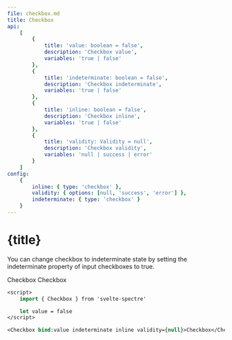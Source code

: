 ```yaml
---
file: checkbox.md
title: Checkbox
api:
    [
        {
            title: 'value: boolean = false',
            description: 'Checkbox value',
            variables: 'true | false'
        },
        {
            title: 'indeterminate: boolean = false',
            description: 'Checkbox indeterminate',
            variables: 'true | false'
        },
        {
            title: 'inline: boolean = false',
            description: 'Checkbox inline',
            variables: 'true | false'
        },
        {
            title: 'validity: Validity = null',
            description: 'Checkbox validity',
            variables: 'null | success | error'
        }
    ]
config:
    {
        inline: { type: 'checkbox' },
        validity: { options: [null, 'success', 'error'] },
        indeterminate: { type: 'checkbox' }
    }
---
```


<script>
    import {Checkbox, Form, FormGroup } from '$lib'
    import Knobs from '../_knobs.svelte'

    let state = { indeterminate: false, inline: false, validity: null }
</script>

# {title}

You can change checkbox to indeterminate state by setting the indeterminate
property of input checkboxes to true.

<p>
    <Form>
        <FormGroup>
            <Checkbox
                indeterminate={state.indeterminate}
                inline={state.inline}
                validity={state.validity}>Checkbox</Checkbox>
            <Checkbox
                indeterminate={state.indeterminate}
                inline={state.inline}
                validity={state.validity}>Checkbox</Checkbox>
        </FormGroup>
    </Form>
</p>

<p>
    <Knobs bind:state {config}/>
</p>

```sv
<script>
    import { Checkbox } from 'svelte-spectre'

    let value = false
</script>

<Checkbox bind:value indeterminate inline validity={null}>Checkbox</Checkbox>
```
